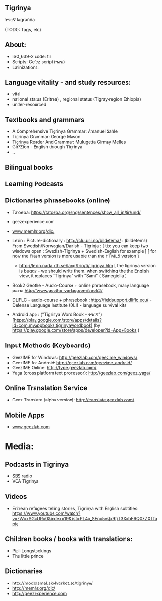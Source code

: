 ## Tigrinya

ትግርኛ təgrəñña

(TODO: Tags, etc)
## About:
* ISO_639-2 code: tir
* Scripts: Ge'ez script (ግዕዝ)
* Latinizations:

## Language vitality - and study resources:

 * vital
 * national status (Eritrea) , regional status (Tigray-region Ethiopia)
 * under-resourced

## Textbooks and grammars

 * A Comprehensive Tigrinya Grammar: Amanuel Sahle
 * Tigrinya Grammar: George Mason
 * Tigrinya Reader And Grammar: Mulugetta Girmay Melles
 * Gir?Zion - English through Tigrinya
 * ..

## Bilingual books

## Learning Podcasts

## Dictionaries phrasebooks (online)

 * Tatoeba: https://tatoeba.org/eng/sentences/show_all_in/tir/und/
 * geezexperience.com
 * www.memhr.org/dic/
 * Lexin : Picture-dictionary : http://clu.uni.no/bildetema/ :
   (bildetema) From Swedish/Norwegian/Danish - Tigrinja :
   [ tip: you can keep two windows open : Swedish-Tigrinya + Swedish-English for example ]
   [ for now the Flash version is more usable than the HTML5 version ]
    * http://lexin.nada.kth.se/lang/trio/ti/tigrinya.htm  [ the tigrinya version is buggy - we should write them, when switching the the English view, it replaces "Tigrinya" with "Sami" ( Sámegiella  )  

  * Book2 Geothe - Audio-Course + online phrasebook, many language pairs:  http://www.goethe-verlag.com/book2/
  * DLIFLC - audio-course + phrasebook : http://fieldsupport.dliflc.edu/ - Defense Language Institute (DLI) - language survival kits

 * Android app : ("Tigrinya Word Book - ትግርኛ")[https://play.google.com/store/apps/details?id=com.myappbooks.tigrinyawordbook]  (by https://play.google.com/store/apps/developer?id=App+Books )

## Input Methods (Keyboards)

 * GeezIME for Windows: http://geezlab.com/geezime_windows/
 * GeezIME for Android: http://geezlab.com/geezime_android/
 * GeezIME Online: http://type.geezlab.com/
 * Yaga (cross platform text processor): http://geezlab.com/geez_yaga/


## Online Translation Service

 * Geez Translate (alpha version): http://translate.geezlab.com/


## Mobile Apps
 * www.geezlab.com


# Media:

## Podcasts in Tigrinya

* SBS radio
* VOA Tigrinya

## Videos

 * Eritrean refugees telling stories, Tigrinya with English subtitles: https://www.youtube.com/watch?v=zWxxSGuURx0&index=19&list=PL4x_SEnx5vQx9fjT3XobF6Q0XZXTfapie

## Children books / books with translations:

 * Pipi-Longstockings
 * The little prince

## Dictionaries
 * http://modersmal.skolverket.se/tigrinya/
 * http://memhr.org/dic/
 * http://geezexperience.com

